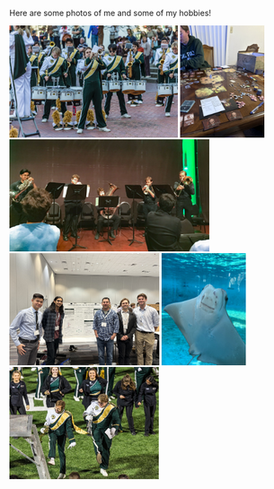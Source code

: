 

Here are some photos of me and some of my hobbies!

<img src="static/assets/img/trumpet_solo_1.jpg" alt="drawing" height="200" title="I was a section leader for the Cal Poly Mustang Band. This is me playing a solo for our performance at the Lunar New Year parade in San Francisco."/>

<img src="static/assets/img/gloomhaven.jpg" alt="drawing" height="200" title="One of the larger board games I like to play with my friends called Gloomhaven."/>

<img src="static/assets/img/brass_quintet.JPG" alt="drawing" height="200" title="Me alongside the Cal Poly brass quintet performing Anthony DiLorenzo's *Fire Dance*."/>

<img src="static/assets/img/jmm_poster.jpg" alt="drawing" height="200" title="My research group, research advisor and me and presenting our work at the 2024 JMM conference in San Francisco."/>

<img src="static/assets/img/ray.jpg" alt="drawing" height="200" title="A cute Ray I saw at the Aquarium of the Pacific in Long Beach."/>

<img src="static/assets/img/me_and_nick_mustang_band.JPG" alt="drawing" height="200" title="This is me and a friend furiously dancing during one of our Mustang Band postgame performances."/>